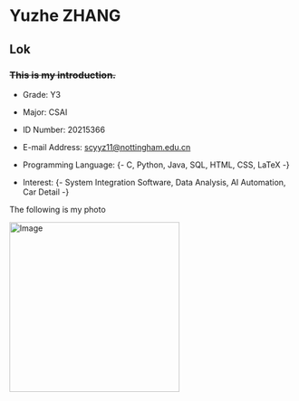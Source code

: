 # Yuzhe ZHANG
## Lok
###  ~~This is my introduction.~~

- Grade: Y3
- Major: CSAI
- ID Number: 20215366
- E-mail Address: scyyz11@nottingham.edu.cn

- Programming Language: {- C, Python, Java,  SQL,  HTML, CSS, LaTeX -}
- Interest: {- System Integration Software, Data Analysis, AI Automation, Car Detail -}

The following is my photo

<img src="/Contributors/images/IMG_0247.png" width="300" height="300" alt="Image"/><br/>
